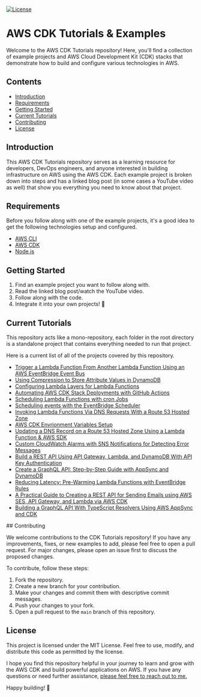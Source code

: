 [![License](https://img.shields.io/badge/License-MIT-blue.svg)](https://github.com/conermurphy/cdk-tutorials/blob/main/LICENSE)

# AWS CDK Tutorials & Examples

Welcome to the AWS CDK Tutorials repository! Here, you'll find a collection of example projects and AWS Cloud Development Kit (CDK) stacks that demonstrate how to build and configure various technologies in AWS.

## Contents

- [Introduction](#introduction)
- [Requirements](#requirements)
- [Getting Started](#getting-started)
- [Current Tutorials](#project-structure)
- [Contributing](#contributing)
- [License](#license)

## Introduction

This AWS CDK Tutorials repository serves as a learning resource for developers, DevOps engineers, and anyone interested in building infrastructure on AWS using the AWS CDK. Each example project is broken down into steps and has a linked blog post (in some cases a YouTube video as well) that show you everything you need to know about that project.

## Requirements

Before you follow along with one of the example projects, it's a good idea to get the following technologies setup and configured.

- [AWS CLI](https://aws.amazon.com/cli/)
- [AWS CDK](https://aws.amazon.com/cdk/)
- [Node.js](https://nodejs.org/)

## Getting Started

1. Find an example project you want to follow along with.
2. Read the linked blog post/watch the YouTube video.
3. Follow along with the code.
4. Integrate it into your own projects! 🚀

## Current Tutorials

This repository acts like a mono-repository, each folder in the root directory is a standalone project that contains everything needed to run that project.

Here is a current list of all of the projects covered by this repository.

- [Trigger a Lambda Function From Another Lambda Function Using an AWS EventBridge Event Bus](https://github.com/conermurphy/cdk-tutorials/tree/main/triggering-lambdas-eventbus)
- [Using Compression to Store Attribute Values in DynamoDB](https://github.com/conermurphy/cdk-tutorials/tree/main/dynamodb-compression)
- [Configuring Lambda Layers for Lambda Functions](https://github.com/conermurphy/cdk-tutorials/tree/main/lambda-layers)
- [Automating AWS CDK Stack Deployments with GitHub Actions](https://conermurphy.com/blog/automate-aws-cdk-stack-deployment-github-actions)
- [Scheduling Lambda Functions with cron Jobs](https://github.com/conermurphy/cdk-tutorials/tree/main/lambda-cron-job-trigger)
- [Scheduling events with the EventBridge Scheduler](https://github.com/conermurphy/cdk-tutorials/tree/main/eventbridge-scheduler)
- [Invoking Lambda Functions Via DNS Requests With a Route 53 Hosted Zone](https://github.com/conermurphy/cdk-tutorials/tree/main/route-53-dns-trigger-lambda)
- [AWS CDK Envrionment Variables Setup](https://github.com/conermurphy/cdk-tutorials/tree/main/stack-envs)
- [Updating a DNS Record on a Route 53 Hosted Zone Using a Lambda Function & AWS SDK](https://github.com/conermurphy/cdk-tutorials/tree/main/route-53-update-dns-record)
- [Custom CloudWatch Alarms with SNS Notifications for Detecting Error Messages](https://github.com/conermurphy/cdk-tutorials/tree/main/cloudwatch-alarms-sns-notifications)
- [Build a REST API Using API Gateway, Lambda, and DynamoDB With API Key Authentication](https://github.com/conermurphy/cdk-tutorials/tree/main/rest-api-with-api-key-auth)
- [Create a GraphQL API: Step-by-Step Guide with AppSync and DynamoDB](https://github.com/conermurphy/cdk-tutorials/tree/main/graphql-api)
- [Reducing Latency: Pre-Warming Lambda Functions with EventBridge Rules](https://github.com/conermurphy/cdk-tutorials/tree/main/pre-warming-lambdas-eventbridge-rules)
- [A Practical Guide to Creating a REST API for Sending Emails using AWS SES, API Gateway, and Lambda via AWS CDK](https://github.com/conermurphy/cdk-tutorials/tree/main/ses-send-email-api)
- [Building a GraphQL API With TypeScript Resolvers Using AWS AppSync and CDK](https://github.com/conermurphy/cdk-tutorials/tree/main/graphql-api-typescript-resolvers)

## Contributing

We welcome contributions to the CDK Tutorials repository! If you have any improvements, fixes, or new examples to add, please feel free to open a pull request. For major changes, please open an issue first to discuss the proposed changes.

To contribute, follow these steps:

1. Fork the repository.
2. Create a new branch for your contribution.
3. Make your changes and commit them with descriptive commit messages.
4. Push your changes to your fork.
5. Open a pull request to the `main` branch of this repository.

## License

This project is licensed under the MIT License. Feel free to use, modify, and distribute this code as permitted by the license.

I hope you find this repository helpful in your journey to learn and grow with the AWS CDK and build powerful applications on AWS. If you have any questions or need further assistance, [please feel free to reach out to me.](https://conermurphy.com/contact)

Happy building! 🚀
